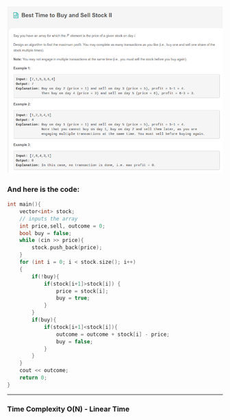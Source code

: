 ![](/images/Leetcode_Day5.png)
---
### And here is the code:

```c++
int main(){
    vector<int> stock;
    // inputs the array
    int price,sell, outcome = 0;
    bool buy = false;
    while (cin >> price){
        stock.push_back(price);
    }
    for (int i = 0; i < stock.size(); i++)
    {
        if(!buy){
            if(stock[i+1]>stock[i]) {
                price = stock[i];
                buy = true;
            }
        }
        if(buy){
            if(stock[i+1]<stock[i]){
                outcome = outcome + stock[i] - price;
                buy = false;
            }
        }
    }
    cout << outcome;
    return 0;
}


```
---
### Time Complexity O(N) - Linear Time
